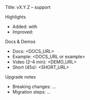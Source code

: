 Title: vX.Y.Z – <FEATURE> support

Highlights
- Added: <FEATURE> with <key capability>
- Improved: <related enhancement>

Docs & Demos
- Docs: <DOCS_URL>
- Example: <DOCS_URL or example>
- Video (2–4 min): <DEMO_URL>
- Short (45s): <SHORT_URL>

Upgrade notes
- Breaking changes: …
- Migration steps: …
